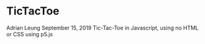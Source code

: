 # TicTacToe
Adrian Leung
September 15, 2019
Tic-Tac-Toe in Javascript, using no HTML or CSS using p5.js


